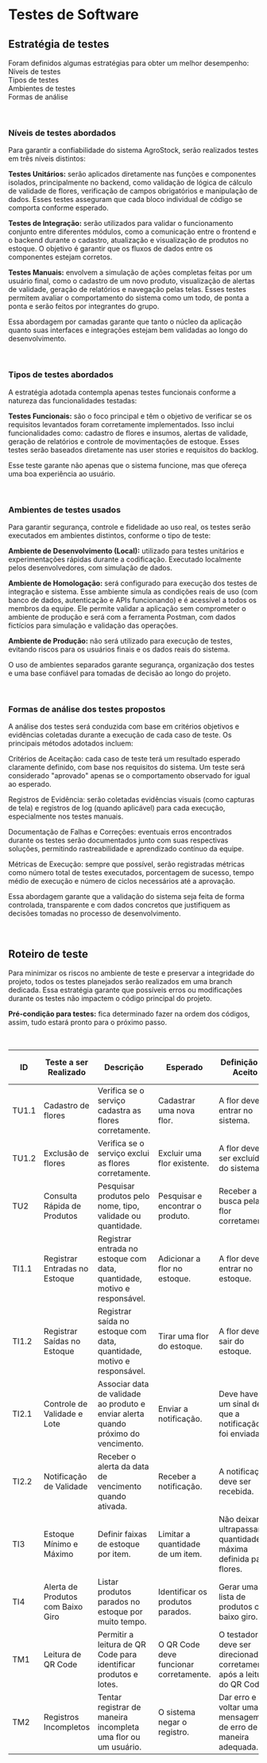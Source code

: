 # Testes de Software

## Estratégia de testes
Foram definidos algumas estratégias para obter um melhor desempenho: 
<br>Níveis de testes
<br>Tipos de testes
<br>Ambientes de testes
<br>Formas de análise

<br>

### Níveis de testes abordados
Para garantir a confiabilidade do sistema AgroStock, serão realizados testes em três níveis distintos:

<b>Testes Unitários:</b> serão aplicados diretamente nas funções e componentes isolados, principalmente no backend, como validação de lógica de cálculo de validade de flores, verificação de campos obrigatórios e manipulação de dados. Esses testes asseguram que cada bloco individual de código se comporta conforme esperado.


<b>Testes de Integração:</b> serão utilizados para validar o funcionamento conjunto entre diferentes módulos, como a comunicação entre o frontend e o backend durante o cadastro, atualização e visualização de produtos no estoque. O objetivo é garantir que os fluxos de dados entre os componentes estejam corretos.


<b>Testes Manuais:</b> envolvem a simulação de ações completas feitas por um usuário final, como o cadastro de um novo produto, visualização de alertas de validade, geração de relatórios e navegação pelas telas. Esses testes permitem avaliar o comportamento do sistema como um todo, de ponta a ponta e serão feitos por integrantes do grupo.


Essa abordagem por camadas garante que tanto o núcleo da aplicação quanto suas interfaces e integrações estejam bem validadas ao longo do desenvolvimento.

<br>

### Tipos de testes abordados

A estratégia adotada contempla apenas testes funcionais conforme a natureza das funcionalidades testadas:

<b>Testes Funcionais:</b> são o foco principal e têm o objetivo de verificar se os requisitos levantados foram corretamente implementados. Isso inclui funcionalidades como: cadastro de flores e insumos, alertas de validade, geração de relatórios e controle de movimentações de estoque. Esses testes serão baseados diretamente nas user stories e requisitos do backlog.

Esse teste garante não apenas que o sistema funcione, mas que ofereça uma boa experiência ao usuário.

<br>

### Ambientes de testes usados

Para garantir segurança, controle e fidelidade ao uso real, os testes serão executados em ambientes distintos, conforme o tipo de teste:

<b>Ambiente de Desenvolvimento (Local):</b> utilizado para testes unitários e experimentações rápidas durante a codificação. Executado localmente pelos desenvolvedores, com simulação de dados.

<b>Ambiente de Homologação:</b> será configurado para execução dos testes de integração e sistema. Esse ambiente simula as condições reais de uso (com banco de dados, autenticação e APIs funcionando) e é acessível a todos os membros da equipe. Ele permite validar a aplicação sem comprometer o ambiente de produção e será com a ferramenta Postman, com dados fictícios para simulação e validação das operações.

<b>Ambiente de Produção:</b> não será utilizado para execução de testes, evitando riscos para os usuários finais e os dados reais do sistema.

O uso de ambientes separados garante segurança, organização dos testes e uma base confiável para tomadas de decisão ao longo do projeto.

<br>

### Formas de análise dos testes propostos

A análise dos testes será conduzida com base em critérios objetivos e evidências coletadas durante a execução de cada caso de teste. Os principais métodos adotados incluem:

Critérios de Aceitação: cada caso de teste terá um resultado esperado claramente definido, com base nos requisitos do sistema. Um teste será considerado "aprovado" apenas se o comportamento observado for igual ao esperado.

Registros de Evidência: serão coletadas evidências visuais (como capturas de tela) e registros de log (quando aplicável) para cada execução, especialmente nos testes manuais.

Documentação de Falhas e Correções: eventuais erros encontrados durante os testes serão documentados junto com suas respectivas soluções, permitindo rastreabilidade e aprendizado contínuo da equipe.

Métricas de Execução: sempre que possível, serão registradas métricas como número total de testes executados, porcentagem de sucesso, tempo médio de execução e número de ciclos necessários até a aprovação.

Essa abordagem garante que a validação do sistema seja feita de forma controlada, transparente e com dados concretos que justifiquem as decisões tomadas no processo de desenvolvimento.

<br>

## Roteiro de teste

Para minimizar os riscos no ambiente de teste e preservar a integridade do projeto, todos os testes planejados serão realizados em uma branch dedicada. Essa estratégia garante que possíveis erros ou modificações durante os testes não impactem o código principal do projeto.

<b>Pré-condição para testes:</b> fica determinado fazer na ordem dos códigos, assim, tudo estará pronto para o próximo passo.

<br>

| ID    | Teste a ser Realizado             | Descrição                                                                          | Esperado                               | Definição de Aceito                                                     | Registros ao Fazer o Teste | Reparos Feitos | Status    |
| ----- | --------------------------------- | ---------------------------------------------------------------------------------- | -------------------------------------- | ----------------------------------------------------------------------- | -------------------------- | -------------- | --------- |
| TU1.1 | Cadastro de flores                | Verifica se o serviço cadastra as flores corretamente.                             | Cadastrar uma nova flor.               | A flor deve entrar no sistema.                                          |                            |                | A começar |
| TU1.2 | Exclusão de flores                | Verifica se o serviço exclui as flores corretamente.                               | Excluir uma flor existente.            | A flor deve ser excluída do sistema.                                    |                            |                | A começar |
| TU2   | Consulta Rápida de Produtos       | Pesquisar produtos pelo nome, tipo, validade ou quantidade.                        | Pesquisar e encontrar o produto.       | Receber a busca pela flor corretamente.                                 |                            |                | A começar |
| TI1.1 | Registrar Entradas no Estoque     | Registrar entrada no estoque com data, quantidade, motivo e responsável.           | Adicionar a flor no estoque.           | A flor deve entrar no estoque.                                          |                            |                | A começar |
| TI1.2 | Registrar Saídas no Estoque       | Registrar saída no estoque com data, quantidade, motivo e responsável.             | Tirar uma flor do estoque.             | A flor deve sair do estoque.                                            |                            |                | A começar |
| TI2.1 | Controle de Validade e Lote       | Associar data de validade ao produto e enviar alerta quando próximo do vencimento. | Enviar a notificação.                  | Deve haver um sinal de que a notificação foi enviada.                   |                            |                | A começar |
| TI2.2 | Notificação de Validade           | Receber o alerta da data de vencimento quando ativada.                             | Receber a notificação.                 | A notificação deve ser recebida.                                        |                            |                | A começar |
| TI3   | Estoque Mínimo e Máximo           | Definir faixas de estoque por item.                                                | Limitar a quantidade de um item.       | Não deixar ultrapassar a quantidade máxima definida para flores.        |                            |                | A começar |
| TI4   | Alerta de Produtos com Baixo Giro | Listar produtos parados no estoque por muito tempo.                                | Identificar os produtos parados.       | Gerar uma lista de produtos com baixo giro.                             |                            |                | A começar |
| TM1   | Leitura de QR Code                | Permitir a leitura de QR Code para identificar produtos e lotes.                   | O QR Code deve funcionar corretamente. | O testador deve ser direcionado corretamente após a leitura do QR Code. |                            |                | A começar |
| TM2   | Registros Incompletos             | Tentar registrar de maneira incompleta uma flor ou um usuário.                     | O sistema negar o registro.            | Dar erro e voltar uma mensagem de erro de maneira adequada.             |                            |                | A começar |
